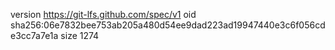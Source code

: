 version https://git-lfs.github.com/spec/v1
oid sha256:06e7832bee753ab205a480d54ee9dad223ad19947440e3c6f056cde3cc7a7e1a
size 1274
